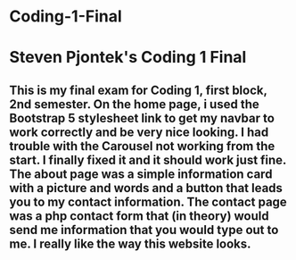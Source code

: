 # Coding-1-Final
 <h1>Steven Pjontek's Coding 1 Final</h1>
 <h2>This is my final exam for Coding 1, first block, 2nd semester. On the home page, i used the Bootstrap 5 stylesheet link to get my navbar to work correctly and be very nice looking. I had trouble with the Carousel not working from the start. I finally fixed it and it should work just fine. The about page was a simple information card with a picture and words and a button that leads you to my contact information. The contact page was a php contact form that (in theory) would send me information that you would type out to me. I really like the way this website looks.
